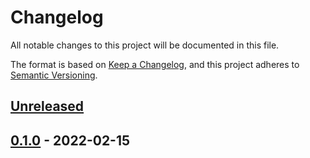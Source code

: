 # Changelog

All notable changes to this project will be documented in this file.

The format is based on [Keep a Changelog](https://keepachangelog.com/en/1.0.0/),
and this project adheres to [Semantic Versioning](https://semver.org/spec/v2.0.0.html).



## [Unreleased]

## [0.1.0] - 2022-02-15



[Unreleased]: https://github.com/giantswarm/giantswarm/compare/v0.1.0...HEAD
[0.1.0]: https://github.com/giantswarm/giantswarm/releases/tag/v0.1.0

